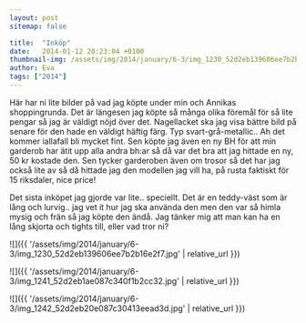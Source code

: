 ```yaml
---
layout: post
sitemap: false

title:  "Inköp"
date:   2014-01-12 20:23:04 +0100
thumbnail-img: /assets/img/2014/january/6-3/img_1230_52d2eb139606ee7b2b16e2f7.jpg
author: Eva
tags: ["2014"]
---
```


Här har ni lite bilder på vad jag köpte under min och Annikas shoppingrunda. Det är längesen jag köpte så många olika föremål för så lite pengar så jag är väldigt nöjd över det. Nagellacket ska jag visa bättre bild på senare för den hade en väldigt häftig färg. Typ svart-grå-metallic.. Ah det kommer iallafall bli mycket fint. Sen köpte jag även en ny BH för att min garderob har ätit upp alla andra bh:ar så då var det bra att jag hittade en ny, 50 kr kostade den. Sen tycker garderoben även om trosor så det har jag också lite av så då hittade jag den modellen jag vill ha, på rusta faktiskt för 15 riksdaler, nice price!

Det sista inköpet jag gjorde var lite.. speciellt. Det är en teddy-väst som är lång och lurvig.. jag vet it hur jag ska använda den men den var så himla mysig och frän så jag köpte den ändå. Jag tänker mig att man kan ha en lång skjorta och tights till, eller vad tror ni?

![]({{ '/assets/img/2014/january/6-3/img_1230_52d2eb139606ee7b2b16e2f7.jpg'  | relative_url }})

![]({{ '/assets/img/2014/january/6-3/img_1241_52d2eb1ae087c340f1b2cc32.jpg'  | relative_url }})

![]({{ '/assets/img/2014/january/6-3/img_1242_52d2eb20e087c30413eead3d.jpg'  | relative_url }})

